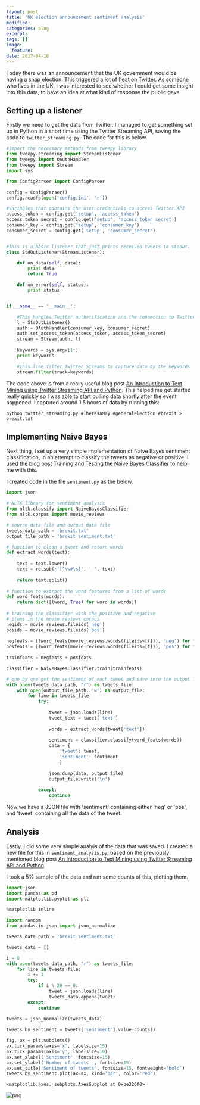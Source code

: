 ```yaml
---
layout: post
title: 'UK election announcement sentiment analysis'
modified:
categories: blog
excerpt:
tags: [] 
image:
  feature:
date: 2017-04-18
---
```


Today there was an announcement that the UK government would be having a snap election. This triggered a lot of heat on Twitter. As someone who lives in the UK, I was interested to see whether I could get some insight into this data, to have an idea at what kind of response the public gave.

## Setting up a listener

Firstly we need to get the data from Twitter. I managed to get something set up in Python in a short time using the Twitter Streaming API, saving the code to `twitter_streaming.py`. The code for this is below.

```python 
#Import the necessary methods from tweepy library
from tweepy.streaming import StreamListener
from tweepy import OAuthHandler
from tweepy import Stream
import sys

from ConfigParser import ConfigParser

config = ConfigParser()
config.readfp(open('config.ini', 'r'))

#Variables that contains the user credentials to access Twitter API 
access_token = config.get('setup', 'access_token')
access_token_secret = config.get('setup', 'access_token_secret')
consumer_key = config.get('setup', 'consumer_key')
consumer_secret = config.get('setup', 'consumer_secret')


#This is a basic listener that just prints received tweets to stdout.
class StdOutListener(StreamListener):

    def on_data(self, data):
        print data
        return True

    def on_error(self, status):
        print status


if __name__ == '__main__':

    #This handles Twitter authetification and the connection to Twitter Streaming API
    l = StdOutListener()
    auth = OAuthHandler(consumer_key, consumer_secret)
    auth.set_access_token(access_token, access_token_secret)
    stream = Stream(auth, l)
    
    keywords = sys.argv[1:]
    print keywords

    #This line filter Twitter Streams to capture data by the keywords
    stream.filter(track=keywords)
```

The code above is from a really useful blog post [An Introduction to Text Mining using Twitter Streaming API and Python](http://adilmoujahid.com/posts/2014/07/twitter-analytics/). This helped me get started really quickly so I was able to start pulling data shortly after the event happened. I captured around 1.5 hours of data by running this:

```
python twitter_streaming.py #TheresaMay #generalelection #brexit > brexit.txt
```

## Implementing Naive Bayes

Next thing, I set up a very simple implementation of Naive Bayes sentiment classification, in an attempt to classify the tweets as negative or positive. I used the blog post [Training and Testing the Naive Bayes Classifier](http://streamhacker.com/2010/05/10/text-classification-sentiment-analysis-naive-bayes-classifier/) to help me with this.

I created code in the file `sentiment.py` as the below.

```python
import json

# NLTK library for sentiment analysis
from nltk.classify import NaiveBayesClassifier
from nltk.corpus import movie_reviews

# source data file and output data file
tweets_data_path = 'brexit.txt'
output_file_path = 'brexit_sentiment.txt'

# function to clean a tweet and return words
def extract_words(text):
    
    text = text.lower()
    text = re.sub(r'[^\w#\s]', ' ', text)
    
    return text.split()
    
# function to extract the word features from a list of words
def word_feats(words):
    return dict([(word, True) for word in words])
    
# training the classifier with the positive and negative
# items in the movie reviews corpus
negids = movie_reviews.fileids('neg')
posids = movie_reviews.fileids('pos')
 
negfeats = [(word_feats(movie_reviews.words(fileids=[f])), 'neg') for f in negids]
posfeats = [(word_feats(movie_reviews.words(fileids=[f])), 'pos') for f in posids]
 
trainfeats = negfeats + posfeats

classifier = NaiveBayesClassifier.train(trainfeats)

# one by one get the sentiment of each tweet and save into the output file
with open(tweets_data_path, "r") as tweets_file:
    with open(output_file_path, 'w') as output_file:
        for line in tweets_file:
            try:
                
                tweet = json.loads(line)
                tweet_text = tweet['text']
    
                words = extract_words(tweet['text'])
                
                sentiment = classifier.classify(word_feats(words))
                data = { 
                    'tweet': tweet,
                    'sentiment': sentiment
                    }
            
                json.dump(data, output_file)
                output_file.write('\n')
                
            except:
                continue

```

Now we have a JSON file with 'sentiment' containing either 'neg' or 'pos', and 'tweet' containing all the data of the tweet.

## Analysis

Lastly, I did some very simple analyis of the data that was saved. I created a new file for this in `sentiment_analysis.py`, based on the previously mentioned blog post [An Introduction to Text Mining using Twitter Streaming API and Python](http://adilmoujahid.com/posts/2014/07/twitter-analytics/).

I took a 5% sample of the data and ran some counts of this, plotting them.


```python
import json
import pandas as pd
import matplotlib.pyplot as plt

%matplotlib inline

import random
from pandas.io.json import json_normalize

tweets_data_path = 'brexit_sentiment.txt'

tweets_data = []

i = 0
with open(tweets_data_path, "r") as tweets_file:
    for line in tweets_file:
        i += 1
        try:
            if i % 20 == 0:
                tweet = json.loads(line)
                tweets_data.append(tweet)
        except:
            continue
        
tweets = json_normalize(tweets_data)

tweets_by_sentiment = tweets['sentiment'].value_counts()

fig, ax = plt.subplots()
ax.tick_params(axis='x', labelsize=15)
ax.tick_params(axis='y', labelsize=10)
ax.set_xlabel('Sentiment', fontsize=15)
ax.set_ylabel('Number of tweets' , fontsize=15)
ax.set_title('Sentiment of tweets', fontsize=15, fontweight='bold')
tweets_by_sentiment.plot(ax=ax, kind='bar', color='red')
```




    <matplotlib.axes._subplots.AxesSubplot at 0xbe326f0>




![png](twitter-election_files/twitter-election_1_1.png)

